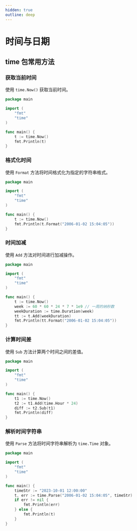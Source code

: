 ```yaml
---
hidden: true
outline: deep
---
```


# 时间与日期

## time 包常用方法

### 获取当前时间

使用 `time.Now()` 获取当前时间。

```go
package main

import (
    "fmt"
    "time"
)

func main() {
    t := time.Now()
    fmt.Println(t)
}
```

### 格式化时间

使用 `Format` 方法将时间格式化为指定的字符串格式。

```go
package main

import (
    "fmt"
    "time"
)

func main() {
    t := time.Now()
    fmt.Println(t.Format("2006-01-02 15:04:05"))
}
```

### 时间加减

使用 `Add` 方法对时间进行加减操作。

```go
package main

import (
    "fmt"
    "time"
)

func main() {
    t := time.Now()
    week := 60 * 60 * 24 * 7 * 1e9 // 一周的纳秒数
    weekDuration := time.Duration(week)
    tt := t.Add(weekDuration)
    fmt.Println(tt.Format("2006-01-02 15:04:05"))
}
```

### 计算时间差

使用 `Sub` 方法计算两个时间之间的差值。

```go
package main

import (
    "fmt"
    "time"
)

func main() {
    t1 := time.Now()
    t2 := t1.Add(time.Hour * 24)
    diff := t2.Sub(t1)
    fmt.Println(diff)
}
```

### 解析时间字符串

使用 `Parse` 方法将时间字符串解析为 `time.Time` 对象。

```go
package main

import (
    "fmt"
    "time"
)

func main() {
    timeStr := "2023-10-01 12:00:00"
    t, err := time.Parse("2006-01-02 15:04:05", timeStr)
    if err != nil {
        fmt.Println(err)
    } else {
        fmt.Println(t)
    }
}
```
